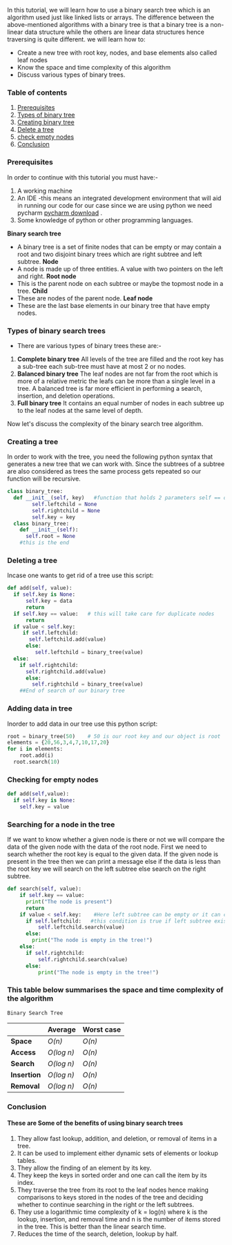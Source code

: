 
In this tutorial, we will learn how to use a binary search tree which is an algorithm used just like linked lists or arrays. The difference between the above-mentioned algorithms with a binary tree is that a binary tree is a non-linear data structure while the others are linear data structures hence traversing is quite different.
we will learn how to:
- Create a new tree with root key, nodes, and base elements also called leaf nodes
- Know the space and time complexity of this algorithm
- Discuss various types of binary trees.

### Table of contents
1. [Prerequisites](#Prerequisites)
2. [Types of binary tree](#Types-of-binary-search-trees)
3. [Creating binary tree](#Creating-a-tree)
4. [Delete a tree](#Deleting-a-tree)
5. [check empty nodes](#Checking-for-empty-nodes)
7. [Conclusion](#Conclusion)

### Prerequisites
In order to continue with this tutorial you must have:- 
1. A working machine 
2. An IDE -this means an integrated development environment that will aid in running our code for our case since we are using python we need pycharm [pycharm download](https://www.jetbrains.com/pycharm/download) .
3. Some knowledge of python or other programming languages.

**Binary search tree**
- A binary tree is a set of finite nodes that can be empty or may contain a root and two disjoint binary trees which are right subtree and left subtree.
**Node**
- A node is made up of three entities. A value with two pointers on the left and right.
**Root node**
- This is the parent node on each subtree or maybe the topmost node in a tree.
**Child**
- These are nodes of the parent node.
**Leaf node**
- These are the last base elements in our binary tree that have empty nodes.

### Types of binary search trees
- There are various types of binary trees these are:-
1. **Complete binary tree**
All levels of the tree are filled and the root key has a sub-tree each sub-tree must have at most 2 or no nodes.
2. **Balanced binary tree**
The leaf nodes are not far from the root which is more of a relative metric the leafs can be more than a single level in a tree.
A balanced tree is far more efficient in performing a search, insertion, and deletion operations.
3. **Full binary tree**
It contains an equal number of nodes in each subtree up to the leaf nodes at the same level of depth.

Now let's discuss the complexity of the binary search tree algorithm.

### Creating a tree
In order to work with the tree, you need the following python syntax that generates a new tree that we can work with.
Since the subtrees of a subtree are also considered as trees the same process gets repeated so our function will be recursive. 

```python
class binary_tree:
  def __init__(self, key)   #function that holds 2 parameters self == object of class
        self.leftchild = None
        self.rightchild = None
        self.key = key
  class binary_tree:
    def __init__(self):
      self.root = None
    #this is the end 
```

### Deleting a tree
Incase one wants to get rid of a tree use this script:

```python
def add(self, value):
  if self.key is None:
      self.key = data
      return
  if self.key == value:   # this will take care for duplicate nodes
      return              
  if value < self.key:
     if self.leftchild:
       self.leftchild.add(value)
      else:
         self.leftchild = binary_tree(value)
  else:
    if self.rightchild:
      self.rightchild.add(value)
      else:
        self.rightchild = binary_tree(value)
    ##End of search of our binary tree
```

### Adding data in tree 
Inorder to add data in our tree use this python script: 

```python
root = binary_tree(50)    # 50 is our root key and our object is root
elements = {20,56,3,4,7,10,17,20}
for i in elements:
    root.add(i)
  root.search(10)
```

### Checking for empty nodes
```python
def add(self,value):
  if self.key is None:
    self.key = value
```

### Searching for a node in the tree
If we want to know whether a given node is there or not we will compare the data of the given node with the data of the root node.
First we need to search whether the root key is equal to the given data.
If the given node is present in the tree then we can print a message else if the data is less than the root key we will search on the left subtree else search on the right subtree.

  ```python
  def search(self, value):
      if self.key == value:
        print("The node is present")
        return
      if value < self.key:    #Here left subtree can be empty or it can contain one or more nodes
        if self.leftchild:   #this condition is true if left subtree exists
            self.leftchild.search(value)
        else:
          print("The node is empty in the tree!")
      else:
        if self.rightchild:
            self.rightchild.search(value)
        else: 
            print("The node is empty in the tree!")          
  ```

### This table below summarises the space and time complexity of the algorithm
    Binary Search Tree
|     | Average  | Worst case|
|:--- | :--- | :---|
|**Space**| *O(n)*|*O(n)*|
**Access** |*O(log n)* |*O(n)* 
**Search** |*O(log n)* |*O(n)*
**Insertion** |*O(log n)* |*O(n)*
**Removal** |*O(log n)* |*O(n)*

### Conclusion
#### These are Some of the benefits of using binary  search trees 
1. They allow fast lookup, addition, and deletion, or removal of items in a tree.
2. It can be used to implement either dynamic sets of elements or lookup tables.
3. They allow the finding of an element by its key.
4. They keep the keys in sorted order and one can call the item by its index.
5. They traverse the tree from its root to the leaf nodes hence making comparisons to keys stored in the nodes of the tree and deciding whether to continue searching in the right or the left subtrees.
6. They use a logarithmic time complexity of k = log(n) where k is the lookup, insertion, and removal time and n is the number of items stored in the tree. This is better than the linear search time.
7. Reduces the time of the search, deletion, lookup by half.


